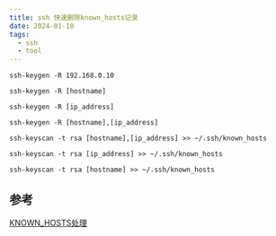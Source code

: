 ```yaml
---
title: ssh 快速删除known_hosts记录
date: 2024-01-10
tags:
  - ssh
  - tool
---
```

```
ssh-keygen -R 192.168.0.10

ssh-keygen -R [hostname]

ssh-keygen -R [ip_address]

ssh-keygen -R [hostname],[ip_address]

ssh-keyscan -t rsa [hostname],[ip_address] >> ~/.ssh/known_hosts

ssh-keyscan -t rsa [ip_address] >> ~/.ssh/known_hosts

ssh-keyscan -t rsa [hostname] >> ~/.ssh/known_hosts

```

## 参考

[KNOWN_HOSTS处理](https://developer.aliyun.com/article/6827)